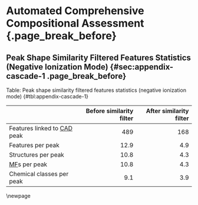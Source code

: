 # Automated Comprehensive Compositional Assessment {.page_break_before}

## Peak Shape Similarity Filtered Features Statistics (Negative Ionization Mode) {#sec:appendix-cascade-1 .page_break_before}

Table: Peak shape similarity filtered features statistics (negative ionization mode)  {#tbl:appendix-cascade-1}

|                                 |   Before similarity filter  |   After similarity filter   |
|:------------------------------- | ---------------------------:| ---------------------------:|
| Features linked to [CAD](#cad) peak  | 489                    | 168                         |
| Features per peak               | 12.9                        | 4.9                         | 
| Structures per peak             | 10.8                        | 4.3                         | 
| [MF](#mf)s per peak             | 10.8                        | 4.3                         | 
| Chemical classes per peak       | 9.1                         | 3.9                         | 

\newpage
